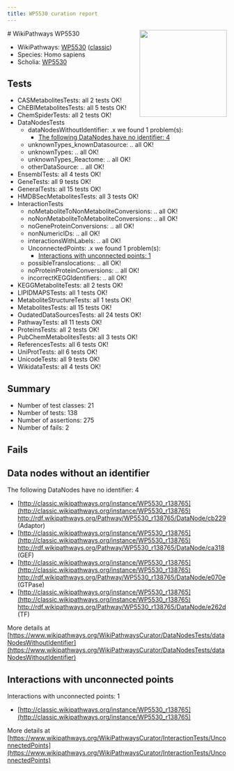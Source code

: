 ```yaml
---
title: WP5530 curation report
---
```


<img style="float: right; width: 200px" src="https://upload.wikimedia.org/wikipedia/commons/thumb/8/83/Wplogo_with_text_500.png/640px-Wplogo_with_text_500.png" />
# WikiPathways WP5530

* WikiPathways: [WP5530](https://wikipathways.org/pathways/WP5530) ([classic](https://classic.wikipathways.org/instance/WP5530))
* Species: Homo sapiens
* Scholia: [WP5530](https://scholia.toolforge.org/wikipathways/WP5530)
## Tests
* CASMetabolitesTests: all 2 tests OK!
* ChEBIMetabolitesTests: all 5 tests OK!
* ChemSpiderTests: all 2 tests OK!
* DataNodesTests
    * dataNodesWithoutIdentifier: .x we found 1 problem(s):
        * [The following DataNodes have no identifier: 4](#d2d32fa3)
    * unknownTypes_knownDatasource: .. all OK!
    * unknownTypes: .. all OK!
    * unknownTypes_Reactome: .. all OK!
    * otherDataSource: .. all OK!
* EnsemblTests: all 4 tests OK!
* GeneTests: all 9 tests OK!
* GeneralTests: all 15 tests OK!
* HMDBSecMetabolitesTests: all 3 tests OK!
* InteractionTests
    * noMetaboliteToNonMetaboliteConversions: .. all OK!
    * noNonMetaboliteToMetaboliteConversions: .. all OK!
    * noGeneProteinConversions: .. all OK!
    * nonNumericIDs: .. all OK!
    * interactionsWithLabels: .. all OK!
    * UnconnectedPoints: .x we found 1 problem(s):
        * [Interactions with unconnected points: 1](#35a61ad9)
    * possibleTranslocations: .. all OK!
    * noProteinProteinConversions: .. all OK!
    * incorrectKEGGIdentifiers: .. all OK!
* KEGGMetaboliteTests: all 2 tests OK!
* LIPIDMAPSTests: all 1 tests OK!
* MetaboliteStructureTests: all 1 tests OK!
* MetabolitesTests: all 15 tests OK!
* OudatedDataSourcesTests: all 24 tests OK!
* PathwayTests: all 11 tests OK!
* ProteinsTests: all 2 tests OK!
* PubChemMetabolitesTests: all 3 tests OK!
* ReferencesTests: all 6 tests OK!
* UniProtTests: all 6 tests OK!
* UnicodeTests: all 9 tests OK!
* WikidataTests: all 4 tests OK!


## Summary

* Number of test classes: 21
* Number of tests: 138
* Number of assertions: 275
* Number of fails: 2

## Fails

<a name="d2d32fa3" />

## Data nodes without an identifier

The following DataNodes have no identifier: 4

* [http://classic.wikipathways.org/instance/WP5530_r138765](http://classic.wikipathways.org/instance/WP5530_r138765) http://rdf.wikipathways.org/Pathway/WP5530_r138765/DataNode/cb229 (Adaptor)
* [http://classic.wikipathways.org/instance/WP5530_r138765](http://classic.wikipathways.org/instance/WP5530_r138765) http://rdf.wikipathways.org/Pathway/WP5530_r138765/DataNode/ca318 (GEF)
* [http://classic.wikipathways.org/instance/WP5530_r138765](http://classic.wikipathways.org/instance/WP5530_r138765) http://rdf.wikipathways.org/Pathway/WP5530_r138765/DataNode/e070e (GTPase)
* [http://classic.wikipathways.org/instance/WP5530_r138765](http://classic.wikipathways.org/instance/WP5530_r138765) http://rdf.wikipathways.org/Pathway/WP5530_r138765/DataNode/e262d (TF)


More details at [https://www.wikipathways.org/WikiPathwaysCurator/DataNodesTests/dataNodesWithoutIdentifier](https://www.wikipathways.org/WikiPathwaysCurator/DataNodesTests/dataNodesWithoutIdentifier)

<a name="35a61ad9" />

## Interactions with unconnected points

Interactions with unconnected points: 1

* [http://classic.wikipathways.org/instance/WP5530_r138765](http://classic.wikipathways.org/instance/WP5530_r138765)


More details at [https://www.wikipathways.org/WikiPathwaysCurator/InteractionTests/UnconnectedPoints](https://www.wikipathways.org/WikiPathwaysCurator/InteractionTests/UnconnectedPoints)

